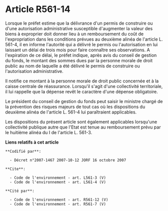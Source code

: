 # Article R561-14

Lorsque le préfet estime que la délivrance d'un permis de construire ou d'une autorisation administrative susceptible
d'augmenter la valeur des biens à exproprier doit donner lieu à un remboursement du coût de l'expropriation dans les
conditions prévues au deuxième alinéa de l'article L. 561-4, il en informe l'autorité qui a délivré le permis ou
l'autorisation en lui laissant un délai de trois mois pour faire connaître ses observations. A l'expiration de ce délai, le
préfet indique, après avis du conseil de gestion du fonds, le montant des sommes dues par la personne morale de droit public
au nom de laquelle a été délivré le permis de construire ou l'autorisation administrative. 

Il notifie ce montant à la personne morale de droit public concernée et à la caisse centrale de réassurance. Lorsqu'il s'agit
d'une collectivité territoriale, il lui rappelle que la dépense revêt le caractère d'une dépense obligatoire. 

Le président du conseil de gestion du fonds peut saisir le ministre chargé de la prévention des risques majeurs de tout cas
où les dispositions du deuxième alinéa de l'article L. 561-4 lui paraîtraient applicables. 

Les dispositions du présent article sont également applicables lorsqu'une collectivité publique autre que l'Etat est tenue au
remboursement prévu par le huitième alinéa du I de l'article L. 561-3.

**Liens relatifs à cet article**

	**Codifié par**:

	  - Décret n°2007-1467 2007-10-12 JORF 16 octobre 2007

	**Cite**:

	  - Code de l'environnement - art. L561-3 (V)
	  - Code de l'environnement - art. L561-4 (V)

	**Cité par**:

	  - Code de l'environnement - art. R561-12 (V)
	  - Code de l'environnement - art. R561-7 (V)
